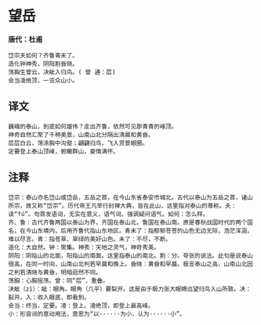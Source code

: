 望岳
==
**唐代：杜甫**

    岱宗夫如何？齐鲁青未了。
    造化钟神秀，阴阳割昏晓。
    荡胸生曾云，决眦入归鸟。( 曾 通：层)
    会当凌绝顶，一览众山小。


译文
--
    巍峨的泰山，到底如何雄伟？走出齐鲁，依然可见那青青的峰顶。
    神奇自然汇聚了千种美景，山南山北分隔出清晨和黄昏。
    层层白云，荡涤胸中沟壑；翩翩归鸟，飞入赏景眼圈。
    定要登上泰山顶峰，俯瞰群山，豪情满怀。

注释
--
    岱宗：泰山亦名岱山或岱岳，五岳之首，在今山东省泰安市城北。古代以泰山为五岳之首，诸山所宗，故又称“岱宗”。历代帝王凡举行封禅大典，皆在此山，这里指对泰山的尊称。夫：读“fú”。句首发语词，无实在意义，语气词，强调疑问语气。如何：怎么样。
    齐、鲁：古代齐鲁两国以泰山为界，齐国在泰山北，鲁国在泰山南。原是春秋战国时代的两个国名，在今山东境内，后用齐鲁代指山东地区。青未了：指郁郁苍苍的山色无边无际，浩茫浑涵，难以尽言。青：指苍翠、翠绿的美好山色。未了：不尽，不断。
    造化：大自然。钟：聚集。神秀：天地之灵气，神奇秀美。
    阴阳：阴指山的北面，阳指山的南面。这里指泰山的南北。割：分。夸张的说法。此句是说泰山很高，在同一时间，山南山北判若早晨和晚上。昏晓：黄昏和早晨。极言泰山之高，山南山北因之判若清晓与黄昏，明暗迥然不同。
    荡胸：心胸摇荡。曾：同“层”，重叠。
    决眦（zì）：眦：眼角。眼角（几乎）要裂开。这是由于极力张大眼睛远望归鸟入山所致。决：裂开。入：收入眼底，即看到。
    会当：终当，定要。凌：登上。凌绝顶，即登上最高峰。
    小：形容词的意动用法，意思为“以······为小，认为······小”。
